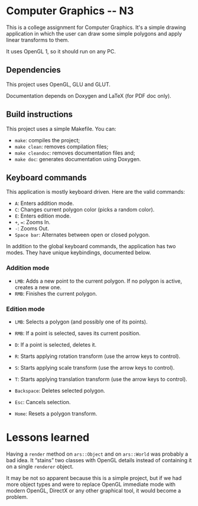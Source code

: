 # Computer Graphics -- N3

This is a college assignment for Computer Graphics.  It's a simple drawing
application in which the user can draw some simple polygons and apply linear
transforms to them.

It uses OpenGL 1, so it should run on any PC.

## Dependencies

This project uses OpenGL, GLU and GLUT.

Documentation depends on Doxygen and LaTeX (for PDF doc only).

## Build instructions

This project uses a simple Makefile.  You can:

* `make`: compiles the project;
* `make clean`: removes compilation files;
* `make cleandoc`: removes documentation files and;
* `make doc`: generates documentation using Doxygen.

## Keyboard commands

This application is mostly keyboard driven.  Here are the valid commands:

* `A`: Enters addition mode.
* `C`: Changes current polygon color (picks a random color).
* `E`: Enters edition mode.
* `+`, `=`: Zooms In.
* `-`: Zooms Out.
* `Space bar`: Alternates between open or closed polygon.

In addition to the global keyboard commands, the application has two modes.
They have unique keybindings, documented below.

### Addition mode

* `LMB`: Adds a new point to the current polygon.  If no polygon is active,
  creates a new one.
* `RMB`: Finishes the current polygon.

### Edition mode

* `LMB`: Selects a polygon (and possibly one of its points).
* `RMB`: If a point is selected, saves its current position.

* `D`: If a point is selected, deletes it.
* `R`: Starts applying rotation transform (use the arrow keys to control).
* `S`: Starts applying scale transform (use the arrow keys to control).
* `T`: Starts applying translation transform (use the arrow keys to control).
* `Backspace`: Deletes selected polygon.
* `Esc`: Cancels selection.
* `Home`: Resets a polygon transform.

# Lessons learned

Having a `render` method on `ars::Object` and on `ars::World` was probably a bad
idea.  It “stains” two classes with OpenGL details instead of containing it on a
single `renderer` object.

It may be not so apparent because this is a simple project, but if we had more
object types and were to replace OpenGL immediate mode with modern OpenGL,
DirectX or any other graphical tool, it would become a problem.
